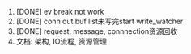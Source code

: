 1. [DONE] ev break not work
2. [DONE] conn out buf list未写完start write\_watcher
3. [DONE] request, message, connnection资源回收
4. 文档: 架构, IO流程, 资源管理
